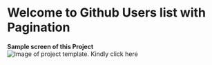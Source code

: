 # Welcome to Github Users list with Pagination

**Sample screen of this Project**
![Image of project template. Kindly click here](https://github.com/sherksiva/List-Pagination-React-18/blob/master/screen.png)
